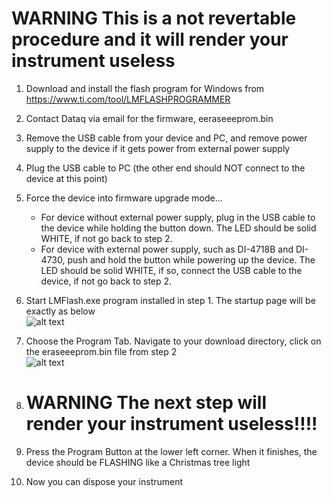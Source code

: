# WARNING  This is a not revertable procedure and it will render your instrument useless

1. Download and install the flash program for Windows from https://www.ti.com/tool/LMFLASHPROGRAMMER

2. Contact Dataq via email for the firmware, eeraseeeprom.bin

3. Remove the USB cable from your device and PC, and remove power supply to the device if it gets power from external power supply

4. Plug the USB cable to PC (the other end should NOT connect to the device at this point)

5. Force the device into firmware upgrade mode...
   - For device without external power supply, plug in the USB cable to the device while holding the button down. The LED should be solid WHITE, if not go back to step 2.
   - For device with external power supply, such as DI-4718B and DI-4730, push and hold the button while powering up the device.  The LED should be solid WHITE, if so, connect the USB cable to the device, if not go back to step 2. 

6. Start LMFlash.exe program installed in step 1. The startup page will be exactly as below <br/>
![alt text](https://www.dataq.com/resources/repository/lmflash1.png)

7. Choose the Program Tab. Navigate to your download directory, click on the eraseeeprom.bin file from step 2 <br/>
![alt text](https://www.dataq.com/resources/repository/lmflash2.png)

8. # WARNING  The next step will render your instrument useless!!!!
   
9. Press the Program Button at the lower left corner. When it finishes, the device should be FLASHING like a Christmas tree light

10. Now you can dispose your instrument
